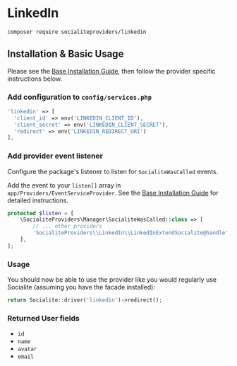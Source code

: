 # LinkedIn

```bash
composer require socialiteproviders/linkedin
```

## Installation & Basic Usage

Please see the [Base Installation Guide](https://socialiteproviders.com/usage/), then follow the provider specific instructions below.

### Add configuration to `config/services.php`

```php
'linkedin' => [    
  'client_id' => env('LINKEDIN_CLIENT_ID'),  
  'client_secret' => env('LINKEDIN_CLIENT_SECRET'),  
  'redirect' => env('LINKEDIN_REDIRECT_URI') 
],
```

### Add provider event listener

Configure the package's listener to listen for `SocialiteWasCalled` events.

Add the event to your `listen[]` array in `app/Providers/EventServiceProvider`. See the [Base Installation Guide](https://socialiteproviders.com/usage/) for detailed instructions.

```php
protected $listen = [
    \SocialiteProviders\Manager\SocialiteWasCalled::class => [
        // ... other providers
        'SocialiteProviders\\LinkedIn\\LinkedInExtendSocialite@handle',
    ],
];
```

### Usage

You should now be able to use the provider like you would regularly use Socialite (assuming you have the facade installed):

```php
return Socialite::driver('linkedin')->redirect();
```

### Returned User fields

- ``id``
- ``name``
- ``avatar``
- ``email``

